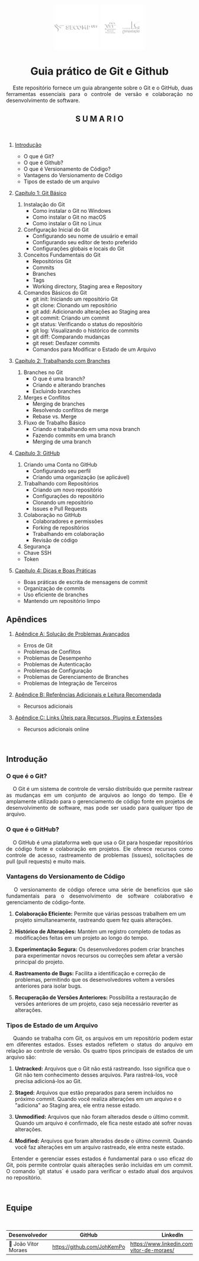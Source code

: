 
<!-- <a href="https://github.com/anuraghazra/github-readme-stats"> github-readme-stats </a><br>
<a href="https://github.com/tandpfun/skill-icons"> skill-icons </a><br>
<a href="https://github.com/VishwaGauravIn/pretty-readme-badges"> pretty-readme-badges </a><br>
<a href="https://github.com/alexandresanlim/Badges4-README.md-Profile"> Badges4-README.md-Profile </a><br>
<a href="https://github.com/anuraghazra/github-readme-stats"> github-readme-stats</a><br>
<a href="https://github.com/vn7n24fzkq/github-profile-summary-cards"> github-profile-summary-cards </a><br>
<a href="https://github.com/ryo-ma/github-profile-trophy"> github-profile-trophy</a><br>
<a href="https://github.com/DenverCoder1/github-readme-streak-stats"> github-readme-streak-stats </a><br>
<a href="https://github.com/Ashutosh00710/github-readme-activity-graph"> readme-activity-graph </a><br>
<a href="https://github.com/luong-komorebi/Markdown-Tutorial/blob/master/README_pt-BR.md">Markdown Tutorial </a><br>
<a href="https://docs.github.com/pt/get-started/writing-on-github/working-with-advanced-formatting/creating-and-highlighting-code-blocks"> rCriar e realçar blocos de código</a><br>
<https://github.com/iuricode/padroes-de-commits><br>
<https://medium.com/linkapi-solutions/conventional-commits-pattern-3778d1a1e657><br>
<https://blog.betrybe.com/git/git-branch/><br>
<https://www.conventionalcommits.org/en/v1.0.0/#summary><br>
 -->


<div align="center">
  <!-- <img src="images/2.png"width=" 80px">
  <img src="images/3.png"width=" 80px"> -->
  <img src="images/4.png"width=" 120px">
  <img src="images/1.png"width=" 120px">
  <h1>Guia prático de Git e Github</h1>
</div>

<p align = "justify"> &emsp; Este repositório fornece um guia abrangente sobre o Git e o GitHub, duas ferramentas essenciais para o controle de versão e colaboração no desenvolvimento de software. </p>


<h2 align="center">S U M A R I O</h2>
<br>

1. [Introdução](#capitulo1)
   - O que é Git? 
   - O que é Github? 
   - O que é Versionamento de Código?
   - Vantagens do Versionamento de Código
   - Tipos de estado de um arquivo

2. [Capítulo 1: Git Básico](#capitulo2)
    1. Instalação do Git
        - Como instalar o Git no Windows
        - Como instalar o Git no macOS
        - Como instalar o Git no Linux
    1. Configuração Inicial do Git
        - Configurando seu nome de usuário e email
        - Configurando seu editor de texto preferido
        - Configurações globais e locais do Git
    1. Conceitos Fundamentais do Git
        - Repositórios Git
        - Commits
        - Branches
        - Tags
        - Working directory, Staging area e Repository
    1. Comandos Básicos do Git
        - git init: Iniciando um repositório Git
        - git clone: Clonando um repositório
        - git add: Adicionando alterações ao Staging area
        - git commit: Criando um commit
        - git status: Verificando o status do repositório
        - git log: Visualizando o histórico de commits
        - git diff: Comparando mudanças
        - git reset: Desfazer commits
        - Comandos para Modificar o Estado de um Arquivo

3. [Capítulo 2: Trabalhando com Branches](#capitulo3)
    1. Branches no Git
        - O que é uma branch?
        - Criando e alterando branches
        - Excluindo branches
    1. Merges e Conflitos
        - Merging de branches
        - Resolvendo conflitos de merge
        - Rebase vs. Merge
    1. Fluxo de Trabalho Básico
        - Criando e trabalhando em uma nova branch
        - Fazendo commits em uma branch
        - Merging de uma branch

4. [Capítulo 3: GitHub](#capitulo4)
    1. Criando uma Conta no GitHub
        - Configurando seu perfil
        - Criando uma organização (se aplicável)
    2. Trabalhando com Repositórios
        - Criando um novo repositório
        - Configurações do repositório
        - Clonando um repositório
        - Issues e Pull Requests
    1. Colaboração no GitHub
        - Colaboradores e permissões
        - Forking de repositórios
        - Trabalhando em colaboração
        - Revisão de código
    1. Segurança
      - Chave SSH
      - Token

5. [Capítulo 4: Dicas e Boas Práticas](#capitulo5)
    - Boas práticas de escrita de mensagens de commit
    - Organização de commits
    - Uso eficiente de branches
    - Mantendo um repositório limpo

## Apêndices

1. [Apêndice A: Solução de Problemas Avançados](#appendix-a)
    - Erros de Git
    - Problemas de Conflitos
    - Problemas de Desempenho
    - Problemas de Autenticação
    - Problemas de Configuração
    - Problemas de Gerenciamento de Branches
    - Problemas de Integração de Terceiros

2. [Apêndice B: Referências Adicionais e Leitura Recomendada](#appendix-b)
    - Recursos adicionais

3. [Apêndice C: Links Úteis para Recursos, Plugins e Extensões](#appendix-c)
    - Recursos adicionais online

</div>


<br>

<h2 id="capitulo1">Introdução</h2>
<h3 id="">O que é o Git?</h3>
<p align = "justify"> &emsp; O Git é um sistema de controle de versão distribuído que permite rastrear as mudanças em um conjunto de arquivos ao longo do tempo. Ele é amplamente utilizado para o gerenciamento de código fonte em projetos de desenvolvimento de software, mas pode ser usado para qualquer tipo de arquivo.</p>

<h3 id="">O que é o GitHub?</h3>
<p align = "justify"> &emsp; O GitHub é uma plataforma web que usa o Git para hospedar repositórios de código fonte e colaboração em projetos. Ele oferece recursos como controle de acesso, rastreamento de problemas (issues), solicitações de pull (pull requests) e muito mais.</p>

<h3 id="">Vantagens do Versionamento de Código</h3>
<p align = "justify"> &emsp; O versionamento de código oferece uma série de benefícios que são fundamentais para o desenvolvimento de software colaborativo e gerenciamento de código-fonte. </p>

1. **Colaboração Eficiente:** Permite que várias pessoas trabalhem em um projeto simultaneamente, rastreando quem fez quais alterações.

2. **Histórico de Alterações:** Mantém um registro completo de todas as modificações feitas em um projeto ao longo do tempo.

3. **Experimentação Segura:** Os desenvolvedores podem criar branches para experimentar novos recursos ou correções sem afetar a versão principal do projeto.

4. **Rastreamento de Bugs:** Facilita a identificação e correção de problemas, permitindo que os desenvolvedores voltem a versões anteriores para isolar bugs.

5. **Recuperação de Versões Anteriores:** Possibilita a restauração de versões anteriores de um projeto, caso seja necessário reverter as alterações.


<h3 id="">Tipos de Estado de um Arquivo</h3>
<p align = "justify"> &emsp; Quando se trabalha com Git, os arquivos em um repositório podem estar em diferentes estados. Esses estados refletem o status do arquivo em relação ao controle de versão. Os quatro tipos principais de estados de um arquivo são:</p>

1. **Untracked:** Arquivos que o Git não está rastreando. Isso significa que o Git não tem conhecimento desses arquivos. Para rastreá-los, você precisa adicioná-los ao Git.

1. **Staged:** Arquivos que estão preparados para serem incluídos no próximo commit. Quando você realiza alterações em um arquivo e o "adiciona" ao Staging area, ele entra nesse estado.

1. **Unmodified:** Arquivos que não foram alterados desde o último commit. Quando um arquivo é confirmado, ele fica neste estado até sofrer novas alterações.

1. **Modified:** Arquivos que foram alterados desde o último commit. Quando você faz alterações em um arquivo rastreado, ele entra neste estado.

<p align = "justify"> &emsp;Entender e gerenciar esses estados é fundamental para o uso eficaz do Git, pois permite controlar quais alterações serão incluídas em um commit. O comando `git status` é usado para verificar o estado atual dos arquivos no repositório.</p>

<p align = "justify"> &emsp;</p>

<h2 id="Equipe">Equipe</h2><br>

<div align="center">

|     Desenvolvedor              |           GitHub             |       LinkedIn     |
|--------------------------------|------------------------------|--------------------|
|👤 João Vitor Moraes            |<https://github.com/JohKemPo>   |<https://www.linkedin.com/in/joao-vitor-de-moraes/>|